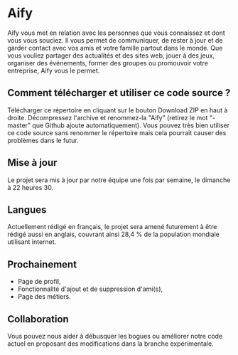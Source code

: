 # Aify
Aify vous met en relation avec les personnes que vous connaissez et dont vous vous souciez.
Il vous permet de communiquer, de rester à jour et de garder contact avec vos amis et votre famille partout dans le monde. Que vous vouliez partager des actualités et des sites web, jouer à des jeux, organiser des événements, former des groupes ou promouvoir votre entreprise, Aify vous le permet.

## Comment télécharger et utiliser ce code source ?
Télécharger ce répertoire en cliquant sur le bouton Download ZIP en haut à droite. Décompressez l'archive et renommez-la "Aify" (retirez le mot "-master" que Github ajoute automatiquement). Vous pouvez très bien utiliser ce code source sans renommer le répertoire mais cela pourrait causer des problèmes dans le futur.

## Mise à jour
Le projet sera mis à jour par notre équipe une fois par semaine, le dimanche à 22 heures 30.

## Langues
Actuellement rédigé en français, le projet sera amené futurement à être rédigé aussi en anglais, couvrant ainsi 28,4 % de la population mondiale utilisant internet.

## Prochainement
- Page de profil,
- Fonctionnalité d'ajout et de suppression d'ami(s),
- Page des métiers.

## Collaboration
Vous pouvez nous aider à débusquer les bogues ou améliorer notre code actuel en proposant des modifications dans la branche expérimentale.
